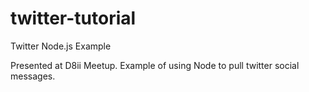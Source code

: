 # twitter-tutorial
Twitter Node.js Example

Presented at D8ii Meetup.
Example of using Node to pull twitter social messages.
